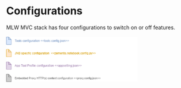 # **Configurations**

MLW MVC stack has four configurations to switch on or off features. <br/> <br/>
<img width="70%" src="Tool%20configurations.png"/>
